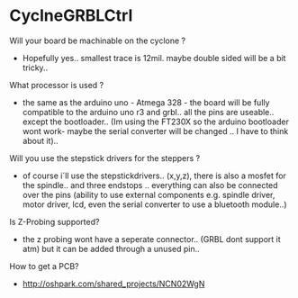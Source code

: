 CyclneGRBLCtrl
==============

Will your board be machinable on the cyclone ?
- Hopefully yes.. smallest trace is 12mil. maybe double sided will be a bit tricky..

What processor is used ? 
- the same as the arduino uno - Atmega 328 - the board will be fully compatible to the arduino uno r3 and grbl.. all the pins are useable.. except the bootloader.. (Im using the FT230X so the arduino bootloader wont work- maybe the serial converter will be changed .. I have to think about it)..

Will you use the stepstick drivers for the steppers ? 
- of course i´ll use the stepstickdrivers.. (x,y,z), there is also a mosfet for the spindle.. and three endstops .. everything can also be connected over the pins (ability to use external components e.g. spindle driver, motor driver, lcd, even the serial converter to use a bluetooth module..)

Is Z-Probing supported?
- the z probing wont have a seperate connector.. (GRBL dont support it atm) but it can be added through a unused pin..

How to get a PCB?
- http://oshpark.com/shared_projects/NCN02WgN
